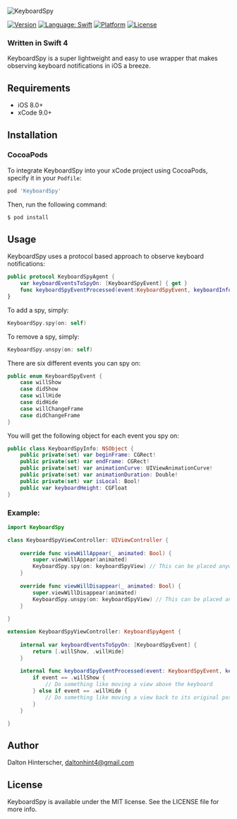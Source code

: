 ![KeyboardSpy](https://raw.githubusercontent.com/Daltron/KeyboardSpy/master/KeyboardSpy/Assets/keyboard_spy.png)

[![Version](https://img.shields.io/cocoapods/v/Spartan.svg?style=flat)](http://cocoapods.org/pods/KeyboardSpy)
<a href="https://developer.apple.com/swift"><img src="https://img.shields.io/badge/swift-4.0-4BC51D.svg?style=flat" alt="Language: Swift" /></a>
[![Platform](https://img.shields.io/cocoapods/p/KeyboardSpy.svg?style=flat)](http://cocoapods.org/pods/KeyboardSpy)
[![License](https://img.shields.io/cocoapods/l/KeyboardSpy.svg?style=flat)](http://cocoapods.org/pods/KeyboardSpy)

### Written in Swift 4

KeyboardSpy is a super lightweight and easy to use wrapper that makes observing keyboard notifications in iOS a breeze.

## Requirements

 - iOS 8.0+
 - xCode 9.0+

## Installation

### CocoaPods

To integrate KeyboardSpy into your xCode project using CocoaPods, specify it in your `Podfile`:

```ruby
pod 'KeyboardSpy'
```

Then, run the following command:

```bash
$ pod install
```

## Usage

KeyboardSpy uses a protocol based approach to observe keyboard notifications:

```swift
public protocol KeyboardSpyAgent {
    var keyboardEventsToSpyOn: [KeyboardSpyEvent] { get }
    func keyboardSpyEventProcessed(event:KeyboardSpyEvent, keyboardInfo: KeyboardSpyInfo)
}
```

To add a spy, simply:

```swift
KeyboardSpy.spy(on: self)
```

To remove a spy, simply:

```swift
KeyboardSpy.unspy(on: self)
```

There are six different events you can spy on:

```swift
public enum KeyboardSpyEvent {
    case willShow
    case didShow
    case willHide
    case didHide
    case willChangeFrame
    case didChangeFrame
}
```

You will get the following object for each event you spy on:

```swift
public class KeyboardSpyInfo: NSObject {
    public private(set) var beginFrame: CGRect!
    public private(set) var endFrame: CGRect!
    public private(set) var animationCurve: UIViewAnimationCurve!
    public private(set) var animationDuration: Double!
    public private(set) var isLocal: Bool!
    public var keyboardHeight: CGFloat
}
```

### Example:

```swift
import KeyboardSpy

class KeyboardSpyViewController: UIViewController {
    
    override func viewWillAppear(_ animated: Bool) {
        super.viewWillAppear(animated)
        KeyboardSpy.spy(on: keyboardSpyView) // This can be placed anywhere
    }
    
    override func viewWillDisappear(_ animated: Bool) {
        super.viewWillDisappear(animated)
        KeyboardSpy.unspy(on: keyboardSpyView) // This can be placed anywhere
    }
    
}

extension KeyboardSpyViewController: KeyboardSpyAgent {
    
    internal var keyboardEventsToSpyOn: [KeyboardSpyEvent] {
    	return [.willShow, .willHide]
    }
    
    internal func keyboardSpyEventProcessed(event: KeyboardSpyEvent, keyboardInfo: KeyboardSpyInfo) {
        if event == .willShow {
        	// Do something like moving a view above the keyboard
        } else if event == .willHide {
        	// Do something like moving a view back to its original position
        }   
    }

}
```

## Author

Dalton Hinterscher, daltonhint4@gmail.com

## License

KeyboardSpy is available under the MIT license. See the LICENSE file for more info.

